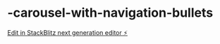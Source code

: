 # -carousel-with-navigation-bullets

[Edit in StackBlitz next generation editor ⚡️](https://stackblitz.com/~/github.com/webemnatt/-carousel-with-navigation-bullets)